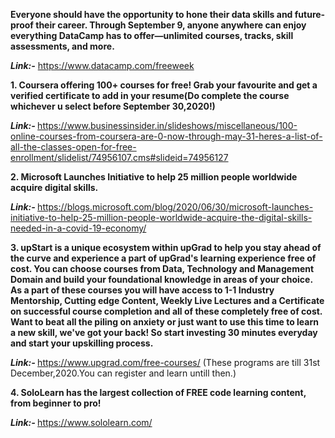 <p><b> Everyone should have the opportunity to hone their data skills and future-proof their career. Through September 9, anyone anywhere can enjoy everything DataCamp has to offer—unlimited courses, tracks, skill assessments, and more.</b></p>

<b><i> Link:-</b></i> https://www.datacamp.com/freeweek 

<p><b>1. Coursera offering 100+ courses for free! Grab your favourite and get a verified certificate to add in your resume(Do complete the course whichever u select before September 30,2020!)</b></p>

<b><i>Link:- </b></i> https://www.businessinsider.in/slideshows/miscellaneous/100-online-courses-from-coursera-are-0-now-through-may-31-heres-a-list-of-all-the-classes-open-for-free-enrollment/slidelist/74956107.cms#slideid=74956127

<p><b>2. Microsoft Launches Initiative to help 25 million people worldwide acquire digital skills.</b></p>

<b><i>Link:- </b></i> https://blogs.microsoft.com/blog/2020/06/30/microsoft-launches-initiative-to-help-25-million-people-worldwide-acquire-the-digital-skills-needed-in-a-covid-19-economy/

<p><b>3. upStart is a unique ecosystem within upGrad to help you stay ahead of the curve and experience a part of upGrad's learning experience free of cost. You can choose courses from Data, Technology and Management Domain and build your foundational knowledge in areas of your choice. As a part of these courses you will have access to 1-1 Industry Mentorship, Cutting edge Content, Weekly Live Lectures and a Certificate on successful course completion and all of these completely free of cost. Want to beat all the piling on anxiety or just want to use this time to learn a new skill, we've got your back! So start investing 30 minutes everyday and start your upskilling process.</b></p>

<b><i>Link:- </b></i> https://www.upgrad.com/free-courses/   (These programs are till 31st December,2020.You can register and learn untill then.)

<p><b>4. SoloLearn has the largest collection of FREE code learning content, from beginner to pro!</b></p>

<b><i>Link:- </b></i>https://www.sololearn.com/
